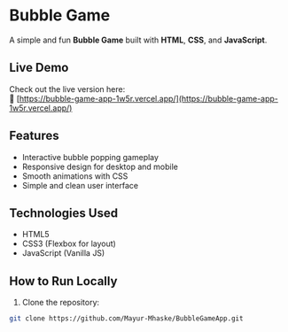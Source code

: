 # Bubble Game

A simple and fun **Bubble Game** built with **HTML**, **CSS**, and **JavaScript**.

## Live Demo

Check out the live version here:  
🔗 [https://bubble-game-app-1w5r.vercel.app/](https://bubble-game-app-1w5r.vercel.app/)

## Features

- Interactive bubble popping gameplay
- Responsive design for desktop and mobile
- Smooth animations with CSS
- Simple and clean user interface

## Technologies Used

- HTML5
- CSS3 (Flexbox for layout)
- JavaScript (Vanilla JS)

## How to Run Locally

1. Clone the repository:

```bash
git clone https://github.com/Mayur-Mhaske/BubbleGameApp.git
